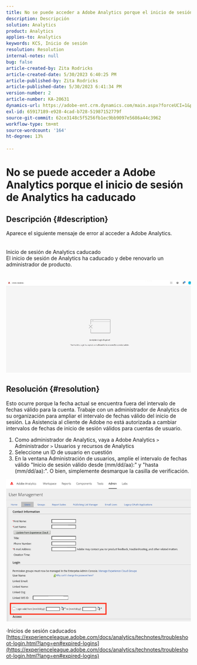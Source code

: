 ```yaml
---
title: No se puede acceder a Adobe Analytics porque el inicio de sesión de Analytics ha caducado
description: Descripción
solution: Analytics
product: Analytics
applies-to: Analytics
keywords: KCS, Inicio de sesión
resolution: Resolution
internal-notes: null
bug: false
article-created-by: Zita Rodricks
article-created-date: 5/30/2023 6:40:25 PM
article-published-by: Zita Rodricks
article-published-date: 5/30/2023 6:41:34 PM
version-number: 2
article-number: KA-20631
dynamics-url: https://adobe-ent.crm.dynamics.com/main.aspx?forceUCI=1&pagetype=entityrecord&etn=knowledgearticle&id=98653e6b-19ff-ed11-8f6e-6045bd0063aa
exl-id: 65917189-e928-4cad-b728-51987152779f
source-git-commit: 62ce3148c5f5256fb1ec9bb9097e5686a44c3962
workflow-type: tm+mt
source-wordcount: '164'
ht-degree: 13%

---
```


# No se puede acceder a Adobe Analytics porque el inicio de sesión de Analytics ha caducado

## Descripción {#description}

Aparece el siguiente mensaje de error al acceder a Adobe Analytics.<br><br>
<br>Inicio de sesión de Analytics caducado
<br>El inicio de sesión de Analytics ha caducado y debe renovarlo un administrador de producto.
<br> <br><br>![](assets/___9a653e6b-19ff-ed11-8f6e-6045bd0063aa___.jpeg)

## Resolución {#resolution}


Esto ocurre porque la fecha actual se encuentra fuera del intervalo de fechas válido para la cuenta. Trabaje con un administrador de Analytics de su organización para ampliar el intervalo de fechas válido del inicio de sesión. La Asistencia al cliente de Adobe no está autorizada a cambiar intervalos de fechas de inicio de sesión válidos para cuentas de usuario.

1. Como administrador de Analytics, vaya a Adobe Analytics `>`  Administrador `>`  Usuarios y recursos de Analytics
2. Seleccione un ID de usuario en cuestión
3. En la ventana Administración de usuarios, amplíe el intervalo de fechas válido &quot;Inicio de sesión válido desde (mm/dd/aa):&quot; y &quot;hasta (mm/dd/aa):&quot;. O bien, simplemente desmarque la casilla de verificación.


![](assets/6282c86d-563a-ed11-9db0-0022480869de.png)

·Inicios de sesión caducados
[https://experienceleague.adobe.com/docs/analytics/technotes/troubleshoot-login.html?lang=en#expired-logins](https://experienceleague.adobe.com/docs/analytics/technotes/troubleshoot-login.html?lang=en#expired-logins)
